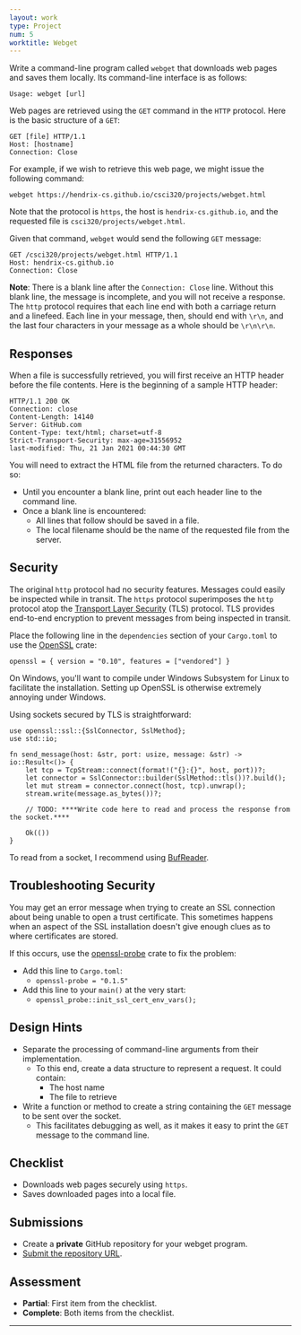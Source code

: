 ```yaml
---
layout: work
type: Project
num: 5
worktitle: Webget
---
```


Write a command-line program called `webget` that downloads web pages and saves them locally. 
Its command-line interface is as follows:

```
Usage: webget [url] 
```

Web pages are retrieved using the `GET` command in the `HTTP` protocol. Here is 
the basic structure of a `GET`:

```
GET [file] HTTP/1.1
Host: [hostname]
Connection: Close

```

For example, if we wish to retrieve this web page, we might issue the following command:

```
webget https://hendrix-cs.github.io/csci320/projects/webget.html
```

Note that the protocol is `https`, the host is `hendrix-cs.github.io`, and the requested
file is `csci320/projects/webget.html`.

Given that command, `webget` would send the following `GET` message:

```
GET /csci320/projects/webget.html HTTP/1.1                                                                               
Host: hendrix-cs.github.io                                                                                              
Connection: Close

```

**Note**: There is a blank line after the `Connection: Close` line. Without this blank line,
the message is incomplete, and you will not receive a response. The `http` 
protocol requires that each line end with both a carriage return and a linefeed.
Each line in your message, then, should end with `\r\n`, and the last four characters
in your message as a whole should be `\r\n\r\n`. 
 

## Responses

When a file is successfully retrieved, you will first receive an HTTP header before the file contents. 
Here is the beginning of a sample HTTP header:

```
HTTP/1.1 200 OK                                                                                                         Connection: close                                                                                                       Content-Length: 14140                                                                                                   
Server: GitHub.com                                                                                                      
Content-Type: text/html; charset=utf-8                                                                                  
Strict-Transport-Security: max-age=31556952                                                                             
last-modified: Thu, 21 Jan 2021 00:44:30 GMT
```

You will need to extract the HTML file from the returned characters. To do so:
* Until you encounter a blank line, print out each header line to the command line.
* Once a blank line is encountered:
  * All lines that follow should be saved in a file.
  * The local filename should be the name of the requested file from the server.

## Security

The original `http` protocol had no security features. Messages could easily be inspected while in transit. The 
`https` protocol superimposes the `http` protocol atop the 
[Transport Layer Security](https://en.wikipedia.org/wiki/Transport_Layer_Security) (TLS) protocol. TLS provides
end-to-end encryption to prevent messages from being inspected in transit.

Place the following line in the `dependencies` section of your `Cargo.toml` to use the [OpenSSL](https://crates.io/crates/openssl) crate:
```
openssl = { version = "0.10", features = ["vendored"] }
```

On Windows, you'll want to compile under Windows Subsystem for Linux to facilitate the installation. Setting up
OpenSSL is otherwise extremely annoying under Windows.

Using sockets secured by TLS is straightforward:

```
use openssl::ssl::{SslConnector, SslMethod};
use std::io;

fn send_message(host: &str, port: usize, message: &str) -> io::Result<()> {
    let tcp = TcpStream::connect(format!("{}:{}", host, port))?;
    let connector = SslConnector::builder(SslMethod::tls())?.build();
    let mut stream = connector.connect(host, tcp).unwrap();
    stream.write(message.as_bytes())?;
    
    // TODO: ****Write code here to read and process the response from the socket.****
    
    Ok(())
}
```

To read from a socket, I recommend using [BufReader](https://doc.rust-lang.org/std/io/struct.BufReader.html).


## Troubleshooting Security

You may get an error message when trying to create an SSL connection about being unable to 
open a trust certificate. This sometimes happens when an aspect of the SSL installation doesn't
give enough clues as to where certificates are stored.

If this occurs, use the [openssl-probe](https://crates.io/crates/openssl-probe) crate to fix
the problem:
* Add this line to `Cargo.toml`:
  * `openssl-probe = "0.1.5"`
* Add this line to your `main()` at the very start:
  * `openssl_probe::init_ssl_cert_env_vars();`

## Design Hints

* Separate the processing of command-line arguments from their implementation.
  * To this end, create a data structure to represent a request. It could contain:
    * The host name
	* The file to retrieve
* Write a function or method to create a string containing the `GET` message to be sent over the socket.
  * This facilitates debugging as well, as it makes it easy to print the `GET` message to the command line.
  
## Checklist

* Downloads web pages securely using `https`.
* Saves downloaded pages into a local file.

## Submissions
* Create a **private** GitHub repository for your webget program.
* [Submit the repository URL](https://docs.google.com/forms/d/e/1FAIpQLSeCE51hAA4VV1jN_E4pVH1FDB3G6x7-GrIg5_MAP_qqMd6fAg/viewform?usp=sf_link).

## Assessment
* **Partial**: First item from the checklist.
* **Complete**: Both items from the checklist.

------------------------------------------------------------------------
